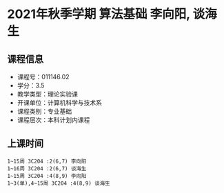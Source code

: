# 2021年秋季学期 算法基础 李向阳, 谈海生






## 课程信息

- 课程号：011146.02
- 学分：3.5
- 教学类型：理论实验课
- 开课单位：计算机科学与技术系
- 课程类别：专业基础
- 课程层次：本科计划内课程

## 上课时间

```
1~15周 3C204 :2(6,7) 李向阳
1~16周 3C204 :2(6,7) 谈海生
1~15周 3C204 :4(8,9) 李向阳
1~3(单),4~15周 3C204 :4(8,9) 谈海生
```

